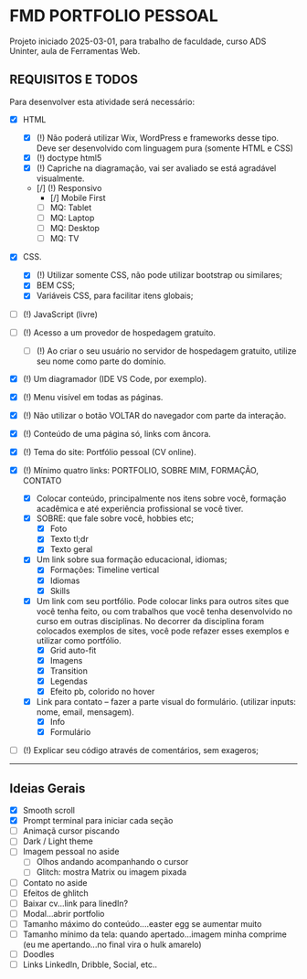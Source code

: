 # FMD PORTFOLIO PESSOAL

Projeto iniciado 2025-03-01, para trabalho de faculdade, curso ADS Uninter, aula de Ferramentas Web.

## REQUISITOS E TODOS

Para desenvolver esta atividade será necessário:

- [x] HTML
  - [x] (!) Não poderá utilizar Wix, WordPress e frameworks desse tipo. Deve ser
        desenvolvido com linguagem pura (somente HTML e CSS)
  - [x] (!) doctype html5
  - [x] (!) Capriche na diagramação, vai ser avaliado se está agradável visualmente.
  - [/] (!) Responsivo
    - [/] Mobile First
    - [ ] MQ: Tablet
    - [ ] MQ: Laptop
    - [ ] MQ: Desktop
    - [ ] MQ: TV
- [x] CSS.
  - [x] (!) Utilizar somente CSS, não pode utilizar bootstrap ou similares;
  - [x] BEM CSS;
  - [x] Variáveis CSS, para facilitar itens globais;
- [ ] (!) JavaScript (livre)
- [ ] (!) Acesso a um provedor de hospedagem gratuito.
  - [ ] (!) Ao criar o seu usuário no servidor de hospedagem gratuito, utilize seu nome como parte do domínio.
- [x] (!) Um diagramador (IDE VS Code, por exemplo).
- [x] (!) Menu visível em todas as páginas.
- [x] (!) Não utilizar o botão VOLTAR do navegador com parte da interação.
- [x] (!) Conteúdo de uma página só, links com âncora.
- [x] (!) Tema do site: Portfólio pessoal (CV online).
- [x] (!) Mínimo quatro links: PORTFOLIO, SOBRE MIM, FORMAÇÃO, CONTATO

  - [x] Colocar conteúdo, principalmente nos itens sobre você, formação acadêmica e até experiência profissional se você tiver.
  - [x] SOBRE: que fale sobre você, hobbies etc;
    - [x] Foto
    - [x] Texto tl;dr
    - [x] Texto geral
  - [x] Um link sobre sua formação educacional, idiomas;
    - [x] Formações: Timeline vertical
    - [x] Idiomas
    - [x] Skills
  - [x] Um link com seu portfólio. Pode colocar links para outros sites que você tenha feito, ou com trabalhos que você tenha desenvolvido no curso em outras disciplinas. No decorrer da disciplina foram colocados exemplos de sites, você pode refazer esses exemplos e utilizar como portfólio.
    - [x] Grid auto-fit
    - [x] Imagens
    - [x] Transition
    - [x] Legendas
    - [x] Efeito pb, colorido no hover
  - [x] Link para contato – fazer a parte visual do formulário. (utilizar inputs: nome, email, mensagem).
    - [x] Info
    - [x] Formulário

- [ ] (!) Explicar seu código através de comentários, sem exageros;

---

## Ideias Gerais

- [x] Smooth scroll
- [x] Prompt terminal para iniciar cada seção
- [ ] Animaçã cursor piscando
- [ ] Dark / Light theme
- [ ] Imagem pessoal no aside
  - [ ] Olhos andando acompanhando o cursor
  - [ ] Glitch: mostra Matrix ou imagem pixada
- [ ] Contato no aside
- [ ] Efeitos de ghlitch
- [ ] Baixar cv...link para linedIn?
- [ ] Modal...abrir portfolio
- [ ] Tamanho máximo do conteúdo....easter egg se aumentar muito
- [ ] Tamanho mínimo da tela: quando apertado...imagem minha comprime (eu me apertando...no final vira o hulk amarelo)
- [ ] Doodles
- [ ] Links LinkedIn, Dribble, Social, etc..
